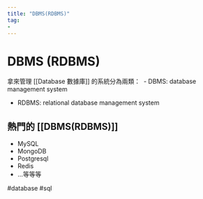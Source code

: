 ```yaml
---
title: "DBMS(RDBMS)"
tag: 
- 
---
```

# DBMS (RDBMS)

拿來管理 [[Database 數據庫]] 的系統分為兩類：
 - DBMS: database management system
 - RDBMS: relational database management system

## 熱門的 [[DBMS(RDBMS)]]
- MySQL
- MongoDB
- Postgresql
- Redis
- ...等等等


#database #sql